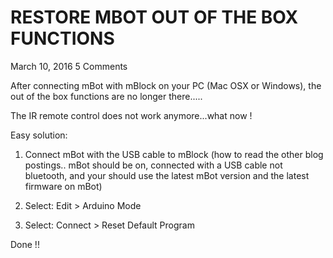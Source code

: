 # RESTORE MBOT OUT OF THE BOX FUNCTIONS
March 10, 2016 5 Comments

After connecting mBot with mBlock on your PC (Mac OSX or Windows), the out of the box functions are no longer there.....

The IR remote control does not work anymore...what now !

Easy solution:

1) Connect mBot with the USB cable to mBlock (how to read the other blog postings.. mBot should be on, connected with a USB cable not bluetooth, and your should use the latest mBot version and the latest firmware on mBot)

2) Select: Edit > Arduino Mode

3) Select: Connect > Reset Default Program

Done !!

